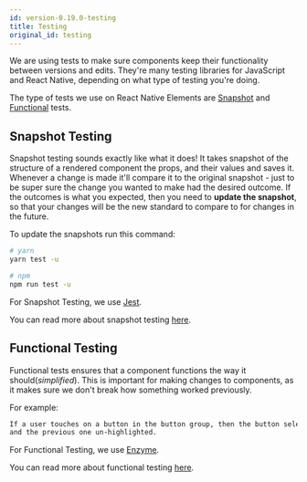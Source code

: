 ```yaml
---
id: version-0.19.0-testing
title: Testing
original_id: testing
---
```


We are using tests to make sure components keep their functionality between versions and edits.
They're many testing libraries for JavaScript and React Native, depending on what type of testing you're doing.

The type of tests we use on React Native Elements are [Snapshot](#snapshot-testing)
and [Functional](#functional-testing) tests.

## Snapshot Testing

Snapshot testing sounds exactly like what it does! It takes snapshot of the structure of a rendered
component the props, and their values and saves it. Whenever a change is made it'll compare it to the original snapshot -
just to be super sure the change you wanted to make had the desired outcome.
If the outcomes is what you expected, then you need to **update the snapshot**, so that your changes will be the new
standard to compare to for changes in the future.

To update the snapshots run this command:

```bash
# yarn
yarn test -u

# npm
npm run test -u
```

For Snapshot Testing, we use [Jest](https://facebook.github.io/jest/).

You can read more about snapshot testing [here](https://facebook.github.io/jest/docs/en/snapshot-testing.html).

## Functional Testing

Functional tests ensures that a component functions the way it should(_simplified_). This is important
for making changes to components, as it makes sure we don't break how something worked previously.

For example:

```md
If a user touches on a button in the button group, then the button selected should be highlighted
and the previous one un-highlighted.
```

For Functional Testing, we use [Enzyme](http://airbnb.io/enzyme/).

You can read more about functional testing [here](https://www.guru99.com/functional-testing.html).
